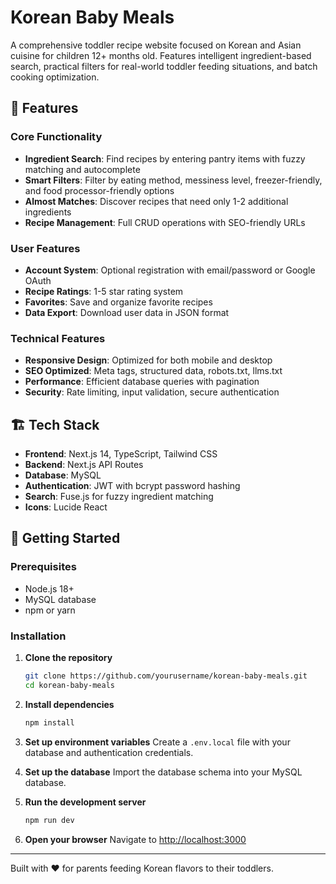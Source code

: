 # Korean Baby Meals

A comprehensive toddler recipe website focused on Korean and Asian cuisine for children 12+ months old. Features intelligent ingredient-based search, practical filters for real-world toddler feeding situations, and batch cooking optimization.

## 🌟 Features

### Core Functionality
- **Ingredient Search**: Find recipes by entering pantry items with fuzzy matching and autocomplete
- **Smart Filters**: Filter by eating method, messiness level, freezer-friendly, and food processor-friendly options
- **Almost Matches**: Discover recipes that need only 1-2 additional ingredients
- **Recipe Management**: Full CRUD operations with SEO-friendly URLs

### User Features
- **Account System**: Optional registration with email/password or Google OAuth
- **Recipe Ratings**: 1-5 star rating system
- **Favorites**: Save and organize favorite recipes
- **Data Export**: Download user data in JSON format

### Technical Features
- **Responsive Design**: Optimized for both mobile and desktop
- **SEO Optimized**: Meta tags, structured data, robots.txt, llms.txt
- **Performance**: Efficient database queries with pagination
- **Security**: Rate limiting, input validation, secure authentication

## 🏗️ Tech Stack

- **Frontend**: Next.js 14, TypeScript, Tailwind CSS
- **Backend**: Next.js API Routes
- **Database**: MySQL
- **Authentication**: JWT with bcrypt password hashing
- **Search**: Fuse.js for fuzzy ingredient matching
- **Icons**: Lucide React

## 🚀 Getting Started

### Prerequisites
- Node.js 18+ 
- MySQL database
- npm or yarn

### Installation

1. **Clone the repository**
   ```bash
   git clone https://github.com/yourusername/korean-baby-meals.git
   cd korean-baby-meals
   ```

2. **Install dependencies**
   ```bash
   npm install
   ```

3. **Set up environment variables**
   Create a `.env.local` file with your database and authentication credentials.

4. **Set up the database**
   Import the database schema into your MySQL database.

5. **Run the development server**
   ```bash
   npm run dev
   ```

6. **Open your browser**
   Navigate to [http://localhost:3000](http://localhost:3000)

---

Built with ❤️ for parents feeding Korean flavors to their toddlers.

